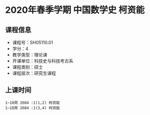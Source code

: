 # 2020年春季学期 中国数学史 柯资能






## 课程信息

- 课程号：SH05110.01
- 学分：4
- 教学类型：理论课
- 开课单位：科技史与科技考古系
- 课程类别：硕士
- 课程层次：研究生课程

## 上课时间

```
1~18周 2604 :1(1,2) 柯资能
1~18周 2604 :1(3,4) 柯资能
```

